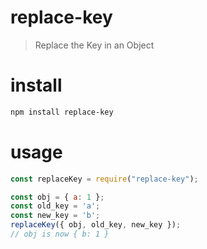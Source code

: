 # replace-key
> Replace the Key in an Object

# install
```bash
npm install replace-key
```

# usage
```javascript
const replaceKey = require("replace-key");

const obj = { a: 1 };
const old_key = 'a';
const new_key = 'b';
replaceKey({ obj, old_key, new_key });
// obj is now { b: 1 }
```